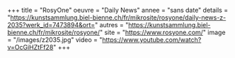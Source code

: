 +++
title = "RosyOne"
oeuvre = "Daily News"
annee = "sans date"
details = "https://kunstsammlung.biel-bienne.ch/fr/mikrosite/rosyone/daily-news-z-2035?werk_id=7473894&ort="
autres = "https://kunstsammlung.biel-bienne.ch/fr/mikrosite/rosyone/"
site = "https://www.rosyone.com/"
image = "/images/z2035.jpg"
video = "https://www.youtube.com/watch?v=OcGiHZtFf28"
+++
